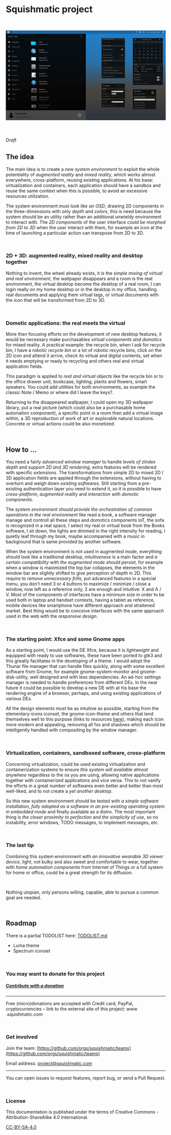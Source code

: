 # Squishmatic project

 

![Luma theme (screenshot)](luma-theme_design/Luma_screenshot.svg)

 

###### Draft


## The idea

The main idea is to create a *new system environment* to exploit the whole potentiality of _augmented reality_ and _mixed reality_, which works almost everywhere, cross-platform, reusing existing applications. At his base: virtualization and containers, each application should have a sandbox and reuse the same context when this is possible, to avoid an excessive resources utilization.

The system environment must _look like an OSD_, drawing 2D components in the three-dimensions with only *depth* and *colors*, this is need because the system should be an utility rather than an additional unwieldy environment to interact with. The _2D components_ of the user interface _could be morphed from 2D to 3D_ when the user interact with them, for example an icon at the time of launching a particular action can transpose from 2D to 3D.

 

### 2D + 3D: augmented reality, mixed reality and desktop together

Nothing to invent, the wheel already exists, it is the _simple mixing of virtual and real environment_, the wallpaper disappears and a room is the real environment, the virtual desktop become the desktop of a real room, I can login really on my home desktop or in the desktop in my office, handling real documents and applying them virtual tags, or virtual documents with the icon that will be transformed from 2D to 3D.

 

### Domotic applications: the real meets the virtual

More than focusing efforts on the development of new desktop features, it would be necessary make purchasables *virtual components and domotics* for mixed reality. A practical example: the recycle bin, when I ask for recycle bin, I have a *robotic recycle bin* or a lot of robotic recycle bins, click on the 2D icon and attend it arrive, check its virtual and digital contents, set when it needs emptying or ready to recycling and others real and virtual application fields.

This paradigm is applied to *real and virtual objects* like the recycle bin or to the office drawer unit, bookcase, lighting, plants and flowers, smart speakers. You could add utilities for both environments, as example the classic Note / Memo or where did I leave the keys?.

Returning to the disappeared wallpaper, I could open my 3D wallpaper library, put a real picture (which could also be a purchasable home automation component), a specific point in a room then add a virtual image within, a 3D reproduction of work of art or explorable natural locations. Concrete or virtual actions could be also monetized.

 


## How to …

You need a fairly *advanced window manager* to handle *levels of zIndex depth* and *support 2D and 3D rendering*, extra features will be rendered with specific *extensions*. The transformations from simple 2D to mixed 2D / 3D application fields are applied through the extensions, without having to overturn and weigh down *existing softwares*. Still starting from a pre-existing authentication layer you need to extend it, so it is possible to have *cross-platform*, *augmented reality* and *interaction with domotic components*.

The _system environment should provide the orchestration of common operations in the real environment_ like read a book, a software manager manage and controll all these steps and domotics components IoT, the sofa is recognized in a real space, I select my real or virtual book from the Books software, I sit down, the lights are dimmed in the right intensity for reading, I quietly leaf through my book, maybe accompanied with a music in background that is same provided by another software.

When the system environment is not used in augmented mode, everything should look like a traditional desktop, *intuitiveness* is a main factor and _a certain compatibility with the augmented mode should persist_, for example when a window is maximized the top bar collapses, the elements in the window bar are slightly shifted to give perception of depth in 2D. This require to *remove unnecessary frills*, put advanced features in a special menu, you don't need 3 or 4 buttons to maximize / minimize / close a window, now left as a reference only, 2 are enough and intuitive: X and Ʌ / V. Most of the components of interfaces have a minimum size in order to be used both in laptop and handset contexts, having a tablet as reference, mobile devices like smartphone have different approach and straitened market. Best thing would be to conceive interfaces with the same approach used in the web with the *responsive design*.

 

### The starting point: Xfce and some Gnome apps

As a starting point, I would use the DE Xfce, because it is *lightweight* and equipped with ready to use softwares, these have been ported to gtk3 and this greatly facilitates in the developing of a theme. I would adopt the Thunar file manager that can handle files quickly, along with some excellent software from Gnome, for example gnome-system-monitor and gnome-disk-utility, well designed and with less dependencies. An ad-hoc settings manager is needed to handle preferences from different DEs. In the near future it could be possible to develop a new DE with at his base the rendering engine of a browser, perhaps, and using existing applications of various DEs.

All the design elements must be as intuitive as possible, starting from the elementary-icons iconset, the gnome-icon-theme and others that lend themselves well to this purpose (links to resources [here](luma-theme_design/COPYING)), making each icon more modern and appealing, removing all fxs and shadows which should be intelligently handled with compositing by the window manager.

 

### Virtualization, containers, sandboxed software, cross-platform

Concerning virtualization, could be used existing virtualization and containerization systems to ensure *this system will available almost anywhere* regardless to the os you are using, allowing native applications together with containerized applications and vice versa. This to not vanify the efforts in a great number of softwares even better and better than most well-liked, and to not create a _yet another desktop_.

So this new system environment should be tested with _a simple software installation_, _fully adopted as a software in an pre-existing operating system in embedded mode_ and finally available as a distro. The most important thing is _the closer proximity to perfection_ and _the simplicity of use_, so no instability, error windows, TODO messages, to implement messages, etc.

 


### The last tip

Combining this system environment with _an innovative wearable 3D viewer device_, light, not bulky and also sweet and comfortable to wear, together with _home automation components_ from Internet of Things or a full system for home or office, could be a great strength for its diffusion.

 

Nothing utopian, only persons willing, capable, able to pursue a common goal are needed.

 


## Roadmap

There is a partial TODOLIST here: [TODOLIST.md](TODOLIST.md)

- Luma theme
- Spectrum iconset

 

### You may want to donate for this project

##### [Contribute with a donation](https://squishmatic.com/donate.html)

***

Free (micro)donations are accepted with Credit card, PayPal, cryptocurrencies &ndash; link to the external site of this project: www&#8203;.squishmatic.com

 

### Get involved

Join the team: [https://github.com/orgs/squishmatic/teams](https://github.com/orgs/squishmatic/teams)

Email address: <project@squishmatic.com>

***

You can open issues to request features, report bug, or send a Pull Request.

 

### License

This documentation is published under the terms of Creative Commons - Attribution-ShareAlike 4.0 International.

[CC-BY-SA-4.0](LICENSE)
